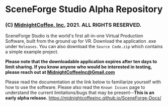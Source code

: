# SceneForge Studio Alpha Repository
### (C) [MidnightCoffee, Inc.](www.midnightcoffeeinc.com) 2021.  ALL RIGHTS RESERVED.

SceneForge Studio is the world's first all-in-one Virtual Production Software, built from the ground up for VR.
Download the application .exe under `Releases`.  You can also download the `Source Code.zip` which contains a simple example project.

**Please note that the downloadable application expires after ten days to limit sharing.  If you know anyone who would be interested in testing, please reach out at <MidnightCoffeeInc@Gmail.com>**

Please read the documentation at the link below to familiarize yourself with how to use the software.
Please also read the `Known Issues` page to understand the current limitations/bugs that may be present--**This is an early alpha release.**
https://midnightcoffeeinc.github.io/SceneForge-Docs/

